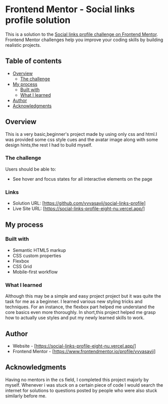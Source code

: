 # Frontend Mentor - Social links profile solution

This is a solution to the [Social links profile challenge on Frontend Mentor](https://www.frontendmentor.io/challenges/social-links-profile-UG32l9m6dQ). Frontend Mentor challenges help you improve your coding skills by building realistic projects. 

## Table of contents

- [Overview](#overview)
  - [The challenge](#the-challenge)
- [My process](#my-process)
  - [Built with](#built-with)
  - [What I learned](#what-i-learned)
- [Author](#author)
- [Acknowledgments](#acknowledgments)


## Overview
This is a very basic,beginner's project made by using only css and html.I was provided some css style cues and the avatar image along with some design hints,the rest I had to build myself.

### The challenge

Users should be able to:

- See hover and focus states for all interactive elements on the page

### Links

- Solution URL: [https://github.com/vvvasavii/social-links-profile]
- Live Site URL: [https://social-links-profile-eight-nu.vercel.app/]

## My process

### Built with

- Semantic HTML5 markup
- CSS custom properties
- Flexbox
- CSS Grid
- Mobile-first workflow

### What I learned
Although this may be a simple and easy project project but it was quite the task for me as a beginner. I learned various new styling tricks and techniques.
For an instance, the flexbox part helped me understand the core basics even more thoroughly.
In short,this project helped me grasp how to actually use styles and put my newly learned skills to work.

## Author

- Website - [https://social-links-profile-eight-nu.vercel.app/]
- Frontend Mentor - [https://www.frontendmentor.io/profile/vvvasavii]
## Acknowledgments
Having no mentors in the cs field, I completed this project majorly by myself. Whenever i was stuck on a certain piece of code I would search the internet for solutions to questions posted by people who were also stuck similarly before me.

